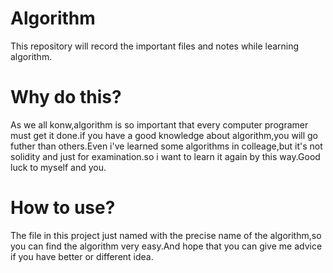 # Algorithm
This repository will record the important files and notes while learning algorithm.

# Why do this?
As we all konw,algorithm is so important that every computer programer must get it done.if you have a good knowledge about algorithm,you will go futher than others.Even i've learned some algorithms in colleage,but it's not solidity and just for examination.so i want to learn it again by this way.Good luck to myself and you.

# How to use?
The file in this project just named with the precise name of the algorithm,so you can find the algorithm very easy.And hope that you can give me advice if you have better or different idea.
